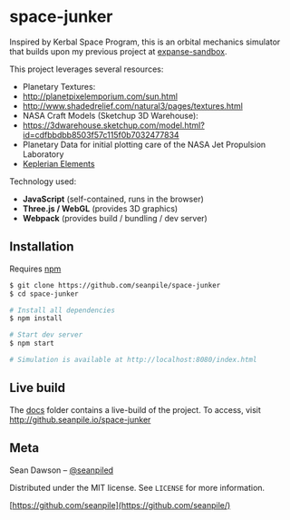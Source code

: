 # space-junker

Inspired by Kerbal Space Program, this is an orbital mechanics simulator that builds upon my previous project at [expanse-sandbox](https://github.com/seanpile/expanse-sandbox).

This project leverages several resources:

* Planetary Textures:
 * http://planetpixelemporium.com/sun.html
 * http://www.shadedrelief.com/natural3/pages/textures.html
* NASA Craft Models (Sketchup 3D Warehouse):
 * https://3dwarehouse.sketchup.com/model.html?id=cdfbbdbb8503f57c115f0b7032477834
* Planetary Data for initial plotting care of the NASA Jet Propulsion Laboratory
 * [Keplerian Elements](http://ssd.jpl.nasa.gov/?planet_pos)

Technology used:

* **JavaScript** (self-contained, runs in the browser)
* **Three.js / WebGL** (provides 3D graphics)
* **Webpack** (provides build / bundling / dev server)

## Installation

Requires [npm](http://blog.npmjs.org/post/85484771375/how-to-install-npm)

```sh
$ git clone https://github.com/seanpile/space-junker
$ cd space-junker

# Install all dependencies
$ npm install

# Start dev server
$ npm start

# Simulation is available at http://localhost:8080/index.html
```

## Live build

The [docs](/docs) folder contains a live-build of the project.  To access, visit http://github.seanpile.io/space-junker

## Meta

Sean Dawson – [@seanpiled](https://twitter.com/seanpiled)

Distributed under the MIT license. See ``LICENSE`` for more information.

[https://github.com/seanpile](https://github.com/seanpile/)

